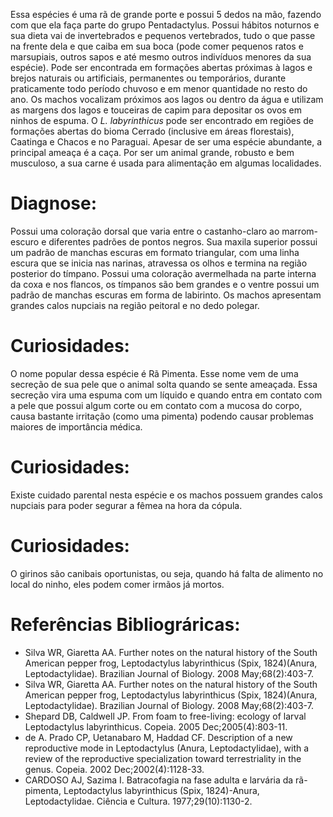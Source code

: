 ﻿Essa espécies é uma rã de grande porte e possui 5 dedos na mão, fazendo com que ela faça parte do grupo Pentadactylus. Possui hábitos noturnos e sua dieta vai de invertebrados e pequenos vertebrados, tudo o que passe na frente dela e que caiba em sua boca (pode comer pequenos ratos e marsupiais, outros sapos e até mesmo outros indivíduos menores da sua espécie). Pode ser encontrada em formações abertas próximas à lagos e brejos naturais ou artificiais, permanentes ou temporários, durante praticamente todo período chuvoso e em menor quantidade no resto do ano. Os machos vocalizam próximos aos lagos ou dentro da água e utilizam as margens dos lagos e touceiras de capim para depositar os ovos em ninhos de espuma. 
O *L. labyrinthicus* pode ser encontrado em regiões de formações abertas do bioma Cerrado (inclusive em áreas florestais), Caatinga e Chacos e no Paraguai. Apesar de ser uma espécie abundante, a principal ameaça é a caça. Por ser um animal grande, robusto e bem musculoso, a sua carne é usada para alimentação em algumas localidades.


# Diagnose:
Possui uma coloração dorsal que varia entre o castanho-claro ao marrom-escuro e diferentes padrões de pontos negros. Sua maxila superior possui um padrão de manchas escuras em formato triangular, com uma linha escura que se inicia nas narinas, atravessa os olhos e termina na região posterior do tímpano. Possui uma coloração avermelhada na parte interna da coxa e nos flancos, os tímpanos são bem grandes e o ventre possui um padrão de manchas escuras em forma de labirinto. Os machos apresentam grandes calos nupciais na região peitoral e no dedo polegar.


# Curiosidades:
O nome popular dessa espécie é Rã Pimenta. Esse nome vem de uma secreção de sua pele que o animal solta quando se sente ameaçada. Essa secreção vira uma espuma com um líquido e quando entra em contato com a pele que possui algum corte ou em contato com a mucosa do corpo, causa bastante irritação (como uma pimenta) podendo causar problemas maiores de importância médica.


# Curiosidades:
Existe cuidado parental nesta espécie e os machos possuem grandes calos nupciais para poder segurar a fêmea na hora da cópula.


# Curiosidades:
O girinos são canibais oportunistas, ou seja, quando há falta de alimento no local do ninho, eles podem comer irmãos já mortos.


# Referências Bibliográricas:
* Silva WR, Giaretta AA. Further notes on the natural history of the South American pepper frog, Leptodactylus labyrinthicus (Spix, 1824)(Anura, Leptodactylidae). Brazilian Journal of Biology. 2008 May;68(2):403-7.
* Silva WR, Giaretta AA. Further notes on the natural history of the South American pepper frog, Leptodactylus labyrinthicus (Spix, 1824)(Anura, Leptodactylidae). Brazilian Journal of Biology. 2008 May;68(2):403-7.
* Shepard DB, Caldwell JP. From foam to free-living: ecology of larval Leptodactylus labyrinthicus. Copeia. 2005 Dec;2005(4):803-11.
* de A. Prado CP, Uetanabaro M, Haddad CF. Description of a new reproductive mode in Leptodactylus (Anura, Leptodactylidae), with a review of the reproductive specialization toward terrestriality in the genus. Copeia. 2002 Dec;2002(4):1128-33.
* CARDOSO AJ, Sazima I. Batracofagia na fase adulta e larvária da rã-pimenta, Leptodactylus labyrinthicus (Spix, 1824)-Anura, Leptodactylidae. Ciência e Cultura. 1977;29(10):1130-2.